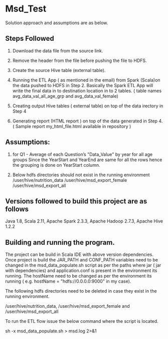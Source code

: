 # Msd_Test

Solution approach and assumptions are as below.

Steps Followed 
--------------------

1. Download the data file from the source link.
2. Remove the header from the file before pushing the file to HDFS.
3. Create the source Hive table (external table).
4. Running the ETL App ( as mentioned in the email) from Spark (Scala)on the data pushed to HDFS in Step 2.
	Basically the Spark ETL App will write the final data in to destination location in to 2 tables. ( table names avg_data_val_all_age_grp and avg_data_val_female)

5. Creating output Hive tables ( external table) on top of the data irectory in Step 4
6. Generating report (HTML report ) on top of the data generated in Step 4. 
( Sample report my_html_file.html available in repository )

Assumptions:
------------
1. for Q1 - Average of each Question’s "Data_Value" by year for all age groups
 Since the YearStart and YearEnd are same for all the rows hence the grouping is done on YearStart column.

2. Below hdfs directories should not exist in the running environment 
	/user/hive/nutrition_data
	/user/hive/msd_export_female
	/user/hive/msd_export_all



Versions followed to build this project are as follows
------------------------------------------------------
Java 1.8,
Scala 2.11,
Apache Spark 2.3.3,
Apache Hadoop 2.7.3,
Apache Hive 1.2.2

Building and running the program.
---------------------------------
The project can be build in  Scala IDE with above version dependencies.
Once project is build the JAR_PATH and CONF_PATH variables need to be changed in the msd_data_populate.sh script as per the paths where jar ( jar with dependencies) and application.conf is present in the environment its running.
The hostName  need to be changed as per the environment its running ( e.g. hostName = "hdfs://0.0.0.0:9000" in my case).

The following hdfs directories need to be deleted in case they exist in the running environment.

/user/hive/nutrition_data, /user/hive/msd_export_female and /user/hive/msd_export_all


To run the ETL flow issue the below command where the script is located.

sh -x msd_data_populate.sh > msd.log 2>&1
